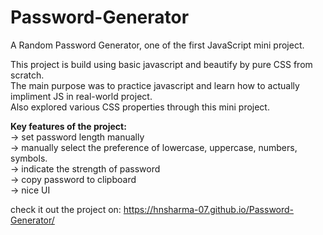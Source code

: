 # Password-Generator
A Random Password Generator, one of the first JavaScript mini project.

This project is build using basic javascript and beautify by pure CSS from scratch.</br>
The main purpose was to practice javascript and learn how to actually impliment JS in real-world project.</br>
Also explored various CSS properties through this mini project.


<b>Key features of the project:</b></br>
-> set password length manually</br>
-> manually select the preference of lowercase, uppercase, numbers, symbols.</br>
-> indicate the strength of password</br>
-> copy password to clipboard</br>
-> nice UI</br>

check it out the project on: https://hnsharma-07.github.io/Password-Generator/
